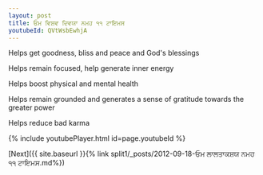 ```yaml
---
layout: post
title: ਓਮ ਵਿਸ਼ਵ ਦਿਵਯਾ ਨਮਹ ੧੧ ਟਾਇਮਸ
youtubeId: QVtWsbEwhjA
---
```

 
 
Helps get goodness, bliss and peace and God's blessings
 
Helps remain focused, help generate inner energy 
 
Helps boost physical and mental health 
 
Helps remain grounded and generates a sense of gratitude towards the greater power 
 
Helps reduce bad karma
 
 
 
 


{% include youtubePlayer.html id=page.youtubeId %}
 
[Next]({{ site.baseurl }}{% link  split1/_posts/2012-09-18-ਓਮ ਲਾਲਤਾਕਸ਼ਯ ਨਮਹ ੧੧ ਟਾਇਮਸ.md%})
 
